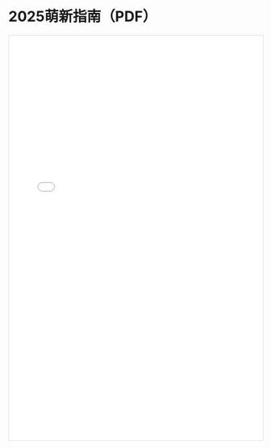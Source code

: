 # 2025萌新指南（PDF）

<iframe 
  src="/pdfjs/web/viewer.html?file=/about/newbie-guide/2024/2025漫协萌新指南.pdf" 
  width="100%" 
  height="800px" 
  style="border: 1px solid #ddd;">
</iframe>